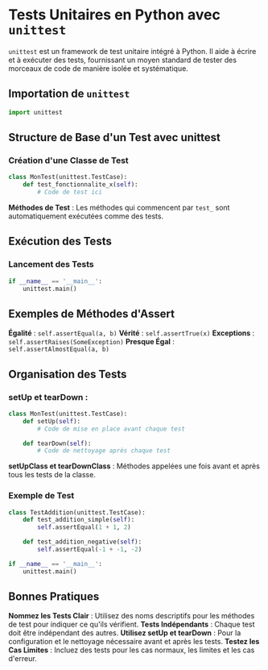 # Tests Unitaires en Python avec ```unittest```

```unittest``` est un framework de test unitaire intégré à Python. Il aide à écrire et à exécuter des tests, fournissant un moyen standard de tester des morceaux de code de manière isolée et systématique.

## Importation de ```unittest```
```python
import unittest
```

## Structure de Base d'un Test avec unittest

### Création d'une Classe de Test

```python
class MonTest(unittest.TestCase):
    def test_fonctionnalite_x(self):
        # Code de test ici
```

**Méthodes de Test** : Les méthodes qui commencent par ```test_``` sont automatiquement exécutées comme des tests.

## Exécution des Tests

### Lancement des Tests

```python
if __name__ == '__main__':
    unittest.main()
```

## Exemples de Méthodes d'Assert

**Égalité** : ```self.assertEqual(a, b)```
**Vérité** : ```self.assertTrue(x)```
**Exceptions** : ```self.assertRaises(SomeException)```
**Presque Égal** : ```self.assertAlmostEqual(a, b)```

## Organisation des Tests

### setUp et tearDown :

```python
class MonTest(unittest.TestCase):
    def setUp(self):
        # Code de mise en place avant chaque test

    def tearDown(self):
        # Code de nettoyage après chaque test
```

**setUpClass et tearDownClass** : Méthodes appelées une fois avant et après tous les tests de la classe.

### Exemple de Test

```python
class TestAddition(unittest.TestCase):
    def test_addition_simple(self):
        self.assertEqual(1 + 1, 2)

    def test_addition_negative(self):
        self.assertEqual(-1 + -1, -2)

if __name__ == '__main__':
    unittest.main()
```

## Bonnes Pratiques

**Nommez les Tests Clair** : Utilisez des noms descriptifs pour les méthodes de test pour indiquer ce qu'ils vérifient.
**Tests Indépendants** : Chaque test doit être indépendant des autres.
**Utilisez setUp et tearDown** : Pour la configuration et le nettoyage nécessaire avant et après les tests.
**Testez les Cas Limites** : Incluez des tests pour les cas normaux, les limites et les cas d'erreur.